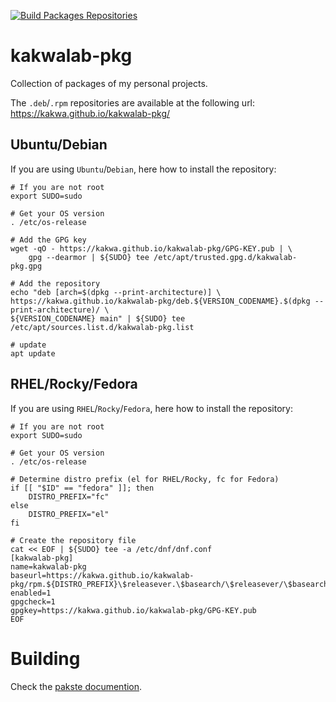 [![Build Packages Repositories](https://github.com/kakwa/kakwalab-pkg/actions/workflows/repos.yml/badge.svg)](https://github.com/kakwa/kakwalab-pkg/actions/workflows/repos.yml)

# kakwalab-pkg

Collection of packages of my personal projects.

The `.deb`/`.rpm` repositories are available at the following url: https://kakwa.github.io/kakwalab-pkg/

## Ubuntu/Debian

If you are using `Ubuntu`/`Debian`, here how to install the repository:

```shell
# If you are not root
export SUDO=sudo

# Get your OS version
. /etc/os-release

# Add the GPG key
wget -qO - https://kakwa.github.io/kakwalab-pkg/GPG-KEY.pub | \
    gpg --dearmor | ${SUDO} tee /etc/apt/trusted.gpg.d/kakwalab-pkg.gpg

# Add the repository
echo "deb [arch=$(dpkg --print-architecture)] \
https://kakwa.github.io/kakwalab-pkg/deb.${VERSION_CODENAME}.$(dpkg --print-architecture)/ \
${VERSION_CODENAME} main" | ${SUDO} tee /etc/apt/sources.list.d/kakwalab-pkg.list

# update
apt update
```

## RHEL/Rocky/Fedora

If you are using `RHEL`/`Rocky`/`Fedora`, here how to install the repository:

```shell
# If you are not root
export SUDO=sudo

# Get your OS version
. /etc/os-release

# Determine distro prefix (el for RHEL/Rocky, fc for Fedora)
if [[ "$ID" == "fedora" ]]; then
    DISTRO_PREFIX="fc"
else
    DISTRO_PREFIX="el"
fi

# Create the repository file
cat << EOF | ${SUDO} tee -a /etc/dnf/dnf.conf
[kakwalab-pkg]
name=kakwalab-pkg
baseurl=https://kakwa.github.io/kakwalab-pkg/rpm.${DISTRO_PREFIX}\$releasever.\$basearch/\$releasever/\$basearch/
enabled=1
gpgcheck=1
gpgkey=https://kakwa.github.io/kakwalab-pkg/GPG-KEY.pub
EOF
```

# Building

Check the [pakste documention](https://kakwa.github.io/pakste/).
